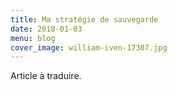 ```yaml
---
title: Ma stratégie de sauvegarde
date: 2018-01-03
menu: blog
cover_image: william-iven-17307.jpg
---
```

Article à traduire.
